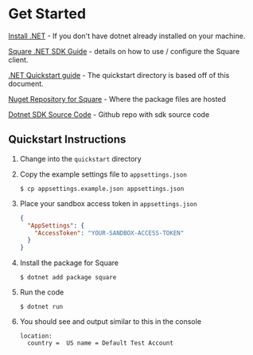 # Get Started

[Install .NET](https://learn.microsoft.com/en-us/dotnet/core/install/) - If you don't have dotnet already installed on your machine.

[Square .NET SDK Guide](https://developer.squareup.com/docs/sdks/dotnet/using-dot-net-sdk) - details on how to use / configure the Square client.

[.NET Quickstart guide](https://developer.squareup.com/docs/sdks/dotnet/quick-start) - The quickstart directory is based off of this document.

[Nuget Repository for Square](https://www.nuget.org/packages/Square) - Where the package files are hosted

[Dotnet SDK Source Code](https://github.com/square/square-dotnet-sdk) - Github repo with sdk source code


##  Quickstart Instructions
1. Change into the `quickstart` directory

1. Copy the example settings file to `appsettings.json`
    ```
    $ cp appsettings.example.json appsettings.json
    ```
1. Place your sandbox access token in `appsettings.json`
    ```json
    {
      "AppSettings": {
        "AccessToken": "YOUR-SANDBOX-ACCESS-TOKEN"
      }
    }
    ```

1. Install the package for Square

    ```
    $ dotnet add package square
    ```

1. Run the code
    ```
    $ dotnet run
    ```

1. You should see and output similar to this in the console
    ```
    location:
      country =  US name = Default Test Account
    ```